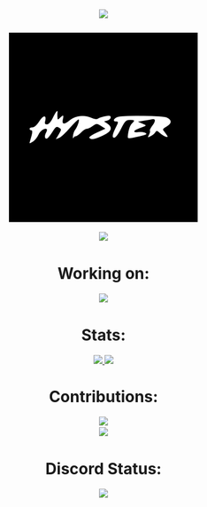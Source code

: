 <h1 align="center">
<a href="https://git.io/typing-svg">
    <img src="https://readme-typing-svg.herokuapp.com/?lines=Hello+There!;I+am+HypsterOP;Welcome+to+my+github profile!&center=true&size=27">
  </a>
</h1>

<p align="center">
  <img src="https://github.com/HypsterOP/HypsterOP-SVG/blob/main/mylogo.svg">
</p>

<p align="center">
  <a href="https://github.com/ryo-ma/github-profile-trophy">
    <img src="https://github-profile-trophy.vercel.app/?username=HypsterOP&theme=monokai&column=8&no-frame=true&no-bg=true">
  </a>
</p>

<h1 align="center"> Working on: </h1>
<p align="center">
  <a href="https://github.com/HypsterOP/AneoDc-Main-/README.md">
    <img src="https://github-readme-stats.vercel.app/api/pin/?username=HypsterOP&repo=Micihaki&bg_color=0d1117&text_color=FFF&border_color=444">
  </a>
</p>

<h1 align="center"> Stats: </h1>

<p align="center">
  <a href="https://github.com/anuraghazra/github-readme-stats">
    <img src="https://github-readme-stats.vercel.app/api?username=HypsterOP&show_icons=true&bg_color=0d1117&text_color=FFF&border_color=444" height="165">
  </a>
  <a href="https://github.com/anuraghazra/github-readme-stats">
    <img src="https://github-readme-stats.vercel.app/api/top-langs/?username=HypsterOP&layout=compact&bg_color=0d1117&text_color=FFF&border_color=444"  height="165">
  </a>
  <br>
</p>

<h1 align="center"> Contributions: </h1>
<p align="center">
  <a href="https://git.io/streak-stats">
    <img src="http://github-readme-streak-stats.herokuapp.com?user=HypsterOP&theme=react&background=0d1117&border=666">
  </a>
  <br>
  <a href="https://github.com/Ashutosh00710/github-readme-activity-graph">
    <img src="https://activity-graph.herokuapp.com/graph?username=HypsterOP&theme=react-dark&hide_border=true">
  </a>
</p> 

<h1 align="center"> Discord Status: </h1>
<p align="center">
<a href="https://discord.com/users/725968708358373477">
  <img height="80px" src="https://discord.c99.nl/widget/theme-1/800331322089537538.png">
</a>
</p>
